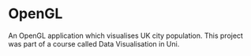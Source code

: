 # OpenGL
An OpenGL application which visualises UK city population. This project was part of a course called Data Visualisation in Uni. 
